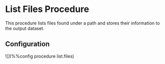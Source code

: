 # List Files Procedure

This procedure lists files found under a path and stores their information
to the output dataset.

## Configuration

![](%%config procedure list.files)
